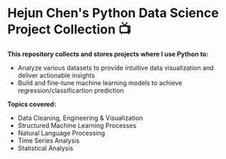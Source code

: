 # Hejun Chen's Python Data Science Project Collection 📺
**This repository collects and stores projects where I use Python to:**

* Analyze various datasets to provide intuitive data visualization and deliver actionable insights 
* Build and fine-tune machine learning models to achieve regression/classificartion prediction

**Topics covered:**
* Data Cleaning, Engineering & Visualization
* Structured Machine Learning Processes
* Natural Language Processing
* Time Series Analysis
* Statistical Analysis

